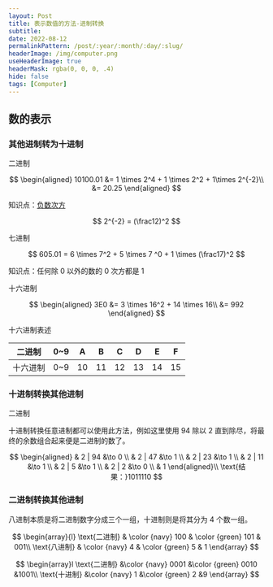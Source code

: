 ```yaml
---
layout: Post
title: 表示数值的方法-进制转换
subtitle: 
date: 2022-08-12
permalinkPattern: /post/:year/:month/:day/:slug/
headerImage: /img/computer.png
useHeaderImage: true
headerMask: rgba(0, 0, 0, .4)
hide: false
tags: [Computer]
---
```


## 数的表示

### 其他进制转为十进制

二进制

$$
\begin{aligned}
10100.01 &= 1 \times 2^4 + 1 \times 2^2 + 1\times 2^{-2}\\
&= 20.25
\end{aligned}
$$

知识点：[负数次方](https://baike.baidu.com/item/%E8%B4%9F%E6%AC%A1%E6%96%B9/172035)

$$
2^{-2} = (\frac12)^2
$$

七进制

$$
605.01 = 6 \times 7^2 + 5 \times 7 ^0 + 1 \times (\frac17)^2
$$

知识点：任何除 0 以外的数的 0 次方都是 1

十六进制

$$
\begin{aligned}
3E0 &= 3 \times 16^2 + 14 \times 16\\
&= 992
\end{aligned}
$$

十六进制表述

| 二进制   | 0~9 | A   | B   | C   | D   | E   | F   |
| -------- | --- | --- | --- | --- | --- | --- | --- |
| 十六进制 | 0~9 | 10  | 11  | 12  | 13  | 14  | 15  |

### 十进制转换其他进制

二进制

十进制转换任意进制都可以使用此方法，例如这里使用 94 除以 2 直到除尽，将最终的余数组合起来便是二进制的数了。

$$
\begin{aligned}
& 2 | 94 &\to 0 \\
& 2 | 47 &\to 1 \\
& 2 | 23 &\to 1 \\
& 2 | 11 &\to 1 \\
& 2 | 5  &\to 1 \\
& 2 | 2  &\to 0 \\
& 1
\end{aligned}\\
\text{结果：}1011110
$$

### 二进制转换其他进制

八进制本质是将二进制数字分成三个一组，十进制则是将其分为 4 个数一组。

$$
\begin{array}{l}
\text{二进制}
& \color {navy} 100
& \color {green} 101
& 001\\
\text{八进制}
& \color {navy} 4
& \color {green} 5
& 1
\end{array}
$$

$$
\begin{array}l
\text{二进制}
&\color {navy} 0001
&\color {green} 0010
&1001\\
\text{十进制}
&\color {navy} 1
&\color {green} 2
&9
\end{array}
$$
